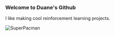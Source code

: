 ### Welcome to Duane's Github

I like making cool reinforcement learning projects.

<img align="center" alt="SuperPacman" src="https://github.com/DuaneNielsen/DuaneNielsen/blob/main/superpacman.gif?raw=true" />
